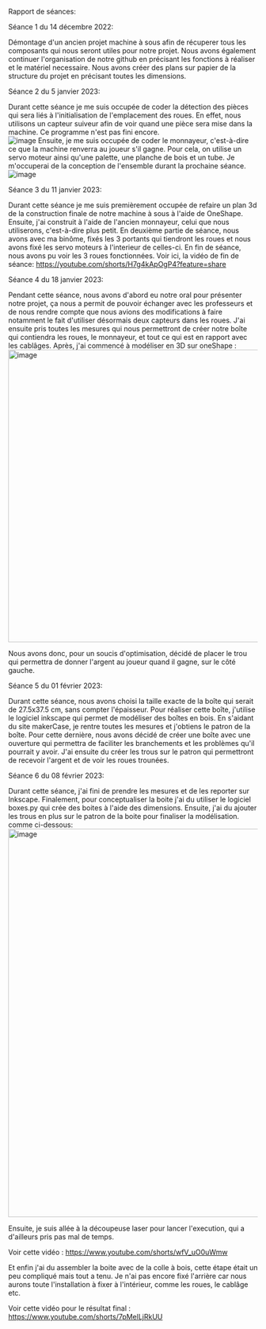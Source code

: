
Rapport de séances: 

Séance 1 du 14 décembre 2022:

Démontage d'un ancien projet machine à sous afin de récuperer tous les composants qui nous seront utiles pour notre projet. 
Nous avons également continuer l'organisation de notre github en précisant les fonctions à réaliser et le matériel necessaire. Nous avons créer des plans sur papier de la structure du projet en précisant toutes les dimensions.

Séance 2 du 5 janvier 2023:

Durant cette séance je me suis occupée de coder la détection des pièces qui sera liés à l'initialisation de l'emplacement des roues. En effet, nous utilisons un capteur suiveur afin de voir quand une pièce sera mise dans la machine. Ce programme n'est pas fini encore.  
![image](https://user-images.githubusercontent.com/119940151/210733081-653ce2d0-0860-4e07-a8a5-549cdd98e0e9.png)
Ensuite, je me suis occupée de coder le monnayeur, c'est-à-dire ce que la machine renverra au joueur s'il gagne. Pour cela, on utilise un servo moteur ainsi qu'une palette, une planche de bois et un tube. Je m'occuperai de la conception de l'ensemble durant la prochaine séance. 
![image](https://user-images.githubusercontent.com/119940151/210733393-47536a42-9bb6-49e2-bb9b-f188b1c79bb8.png)



Séance 3 du 11 janvier 2023: 

Durant cette séance je me suis premièrement occupée de refaire un plan 3d de la construction finale de notre machine à sous à l'aide de OneShape. Ensuite, j'ai construit à l'aide de l'ancien monnayeur, celui que nous utiliserons, c'est-à-dire plus petit. 
En deuxième partie de séance, nous avons avec ma binôme, fixés les 3 portants qui tiendront les roues et nous avons fixé les servo moteurs à l'interieur de celles-ci. 
En fin de séance, nous avons pu voir les 3 roues fonctionnées. 
Voir ici, la vidéo de fin de séance: https://youtube.com/shorts/H7g4kApOgP4?feature=share

Séance 4 du 18 janvier 2023: 

Pendant cette séance, nous avons d'abord eu notre oral pour présenter notre projet, ça nous a permit de pouvoir échanger avec les professeurs et de nous rendre compte que nous avions des modifications à faire notamment le fait d'utiliser désormais deux capteurs dans les roues. J'ai ensuite pris toutes les mesures qui nous permettront de créer notre boîte qui contiendra les roues, le monnayeur, et tout ce qui est en rapport avec les cablâges. Après, j'ai commencé à modéliser en 3D sur oneShape : <img width="589" alt="image" src="https://user-images.githubusercontent.com/119940151/213480298-aa8ffc69-97d7-470b-b58a-6937aead90fe.png">

Nous avons donc, pour un soucis d'optimisation, décidé de placer le trou qui permettra de donner l'argent au joueur quand il gagne, sur le côté gauche. 

Séance 5 du 01 février 2023: 

Durant cette séance, nous avons choisi la taille exacte de la boîte qui serait de 27.5x37.5 cm, sans compter l'épaisseur. Pour réaliser cette boîte, j'utilise le logiciel inkscape qui permet de modéliser des boîtes en bois. En s'aidant du site makerCase, je rentre toutes les mesures et j'obtiens le patron de la boîte. Pour cette dernière, nous avons décidé de créer une boîte avec une ouverture qui permettra de faciliter les branchements et les problèmes qu'il pourrait y avoir. J'ai ensuite du créer les trous sur le patron qui permettront de recevoir l'argent et de voir les roues trounées. 

Séance 6 du 08 février 2023: 

Durant cette séance, j'ai fini de prendre les mesures et de les reporter sur Inkscape. Finalement, pour conceptualiser la boite j'ai du utiliser le logiciel boxes.py qui crée des boites à l'aide des dimensions. Ensuite, j'ai du ajouter les trous en plus sur le patron de la boite pour finaliser la modélisation. 
comme ci-dessous: 
<img width="782" alt="image" src="https://user-images.githubusercontent.com/119940151/217517410-8d152d4c-428b-4a27-9657-f3365d76faac.png">

Ensuite, je suis allée à la découpeuse laser pour lancer l'execution, qui a d'ailleurs pris pas mal de temps. 

Voir cette vidéo : https://www.youtube.com/shorts/wfV_uO0uWmw

Et enfin j'ai du assembler la boite avec de la colle à bois, cette étape était un peu compliqué mais tout a tenu. Je n'ai pas encore fixé l'arrière car nous aurons toute l'installation à fixer à l'intérieur, comme les roues, le cablâge etc. 

Voir cette vidéo pour le résultat final : https://www.youtube.com/shorts/7pMelLjRkUU




